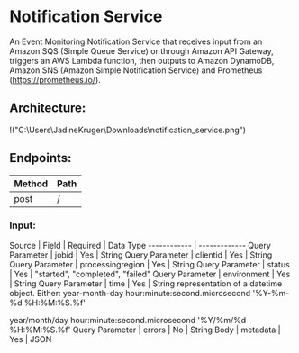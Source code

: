# Notification Service

An Event Monitoring Notification Service that receives input from an Amazon SQS (Simple Queue Service) or through Amazon API Gateway, triggers an AWS Lambda function, then outputs to Amazon DynamoDB, Amazon SNS (Amazon Simple Notification Service) and Prometheus (https://prometheus.io/).


## Architecture:
!("C:\Users\JadineKruger\Downloads\notification_service.png")

## Endpoints:

Method | Path
------------ | -------------
post | /

### Input:

Source | Field | Required | Data Type
------------ | -------------
Query Parameter | jobid | Yes | String
Query Parameter | clientid | Yes | String
Query Parameter | processingregion | Yes | String
Query Parameter | status | Yes | "started", "completed", "failed"
Query Parameter | environment | Yes | String
Query Parameter | time | Yes | String representation of a datetime object.
Either:
year-month-day hour:minute:second.microsecond
'%Y-%m-%d %H:%M:%S.%f'

year/month/day hour:minute:second.microsecond
'%Y/%m/%d %H:%M:%S.%f'
Query Parameter | errors | No | String
Body | metadata | Yes | JSON

